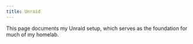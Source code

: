 ```yaml
---
title: Unraid
---
```

This page documents my Unraid setup, which serves as the foundation for much of my homelab.
